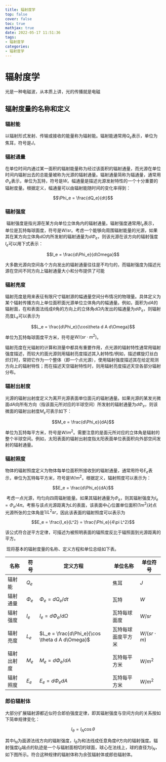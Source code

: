 ```yaml
---
title: 辐射度学
top: false
cover: false
toc: true
mathjax: true
date: 2022-05-17 11:51:36
tags:
- 辐射度学
categories:
- 辐射度学
---
```


# 辐射度学

光是一种电磁波，从本质上讲，光的传播就是电磁

## 辐射度量的名称和定义

### 辐射能

以辐射形式发射、传输或接收的能量称为辐射能。辐射能通常用$Q_e$表示，单位为焦耳，符号是$J$。

<!--more-->

### 辐射通量

​		在单位时间内通过某一面积的辐射能量称为经过该面积的辐射通量，而光源在单位时间内辐射出去的总能量被称为光源的辐射通量。辐射通量简称为辐通量，通常用$\Phi_e$表示，单位为瓦特，符号是$W$。幅通量是描述光源发射特性的一个十分重要的辐射度量。根据定义，幅通量可以由辐射能随时间的变化率得到：

$$\Phi_e = \frac{dQ_e}{dt}$$

### 辐射强度

​		辐射强度是指光源在某方向单位立体角内的辐射通量。辐射强度通常用$I_e$表示，单位是瓦特每球面度，符号是$W/sr$。考虑一个能够向周围辐射能量的光源，如果其在某方向立体角$d\Omega$内所发射的辐射通量为$d\Phi_e$，则该光源在该方向的辐射强度$I_e$可以用下式表示：

$$I_e = \frac{d\Phi_e}{d\Omega}$$

​		大多数光源向空间各个方向发出的辐射通量往往是不均匀的，而辐射强度为描述光源在空间不同方向上辐射通量大小和分布提供了可能

### 辐射亮度

​		辐射亮度是用来表征有限尺寸辐射源的幅通量空间分布情况的物理量。具体定义为某个辐射传播方向上单位面积面光源单位立体角内的幅通量。例如，面积为$dA$的辐射面，在和表面法线成$\theta$角的方向上的立体角$d\Omega$内发出的幅通量为$d\Phi_e$，则辐射亮度$L_e$可以表示为

$$L_e = \frac{d\Phi_e}{\cos\theta d A d\Omega}$$

单位为瓦特每球面度平方米，符号是$W/(sr\cdot m^2)$。

​		辐射亮度在光辐射的计算和测量中都具有重要作用，点光源的辐射特性通常用辐射强度描述，而较大的面光源则用辐射亮度描述其入射特性/例如，描述螺旋灯丝白炽灯时，常把它作为一个整体（即一个点光源），使用辐射强度描述其在给定观测方向上的辐射特性；而在描述天空辐射特性时，则用辐射亮度描述天空各部分辐射分布。

### 辐射出射度

​		光源的辐射出射度定义为离开光源表面单位面元的辐射通量。如果光源的某发光微面$dA$向所有方向（指该面元所对应的半球空间）所发射的辐射通量为$d\Phi_e$，则该微面的辐射出射度$M_e$可表示如下：

$$M_e = \frac{d\Phi_e}{dA}$$

单位为瓦特每平方米，符号是$W/m^2$。需要注意的是面元所对应的立体角是辐射的整个半球空间。例如，太阳表面的辐射出射度指太阳表面单位表面积向外部空间发射的辐射通量。

### 辐射照度

​		物体的辐射照度定义为物体每单位面积所接收到的辐射通量，通常用符号$E_e$表示，单位为瓦特每平方米，符号是$W/m^2$。根据定义，辐射照度可以表示为：

$$E_e = \frac{d\Phi_e}{dA}$$

​		考虑一点光源，均匀向四周辐射能量。如果其辐射通量为$\Phi_e$，则其辐射强度为$I_e = \Phi_e/4\pi$。考察与该点光源距离为$L$的表面，该表面中心位置单位面积$(1 m^2)$对点光源所张的立体角是$1/L^2 sr$，因此该表面的辐射照度可以表示为

$$E_e = \frac{I_e}{L^2} = \frac{\Phi_e}{4\pi L^2}$$

该公式符合逆平方定律，可描述为被照明表面的辐照度反比于辐照面到光源距离的平方。

​		现将基本的辐射度量的名称、定义方程和单位总结如下表。

| 名称       | 符号     | 定义方程                                        | 单位名称           | 单位符号         |
| ---------- | -------- | ----------------------------------------------- | ------------------ | ---------------- |
| 辐射能     | $Q_e$    |                                                 | 焦耳               | $J$              |
| 辐射通量   | $\Phi_e$ | $\Phi_e = dQ_e/dt$                              | 瓦特               | $W$              |
| 辐射强度   | $I_e$    | $I_e = d\Phi_e/d\Omega$                         | 瓦特每球面度       | $W/sr$           |
| 辐射亮度   | $L_e$    | $L_e = \frac{d\Phi_e}{\cos \theta d A d\Omega}$ | 瓦特每球面度平方米 | $W/(sr \cdot m)$ |
| 辐射出射度 | $M_e$    | $M_e = d \Phi_e/d A$                            | 瓦特每平方米       | $W/m^2$          |
| 辐射照度   | $E_e$    | $E_e = d\Phi_e d A$                             | 瓦特每平方米       | $W/m^2$          |

### 郎伯辐射体

​		大部分扩展辐射源都近似符合郎伯强度定律，即其辐射强度与空间方向的关系按如下简单规律变化：

$$I_{\theta} = I_N \cos \theta$$

其中$I_N$为面源法线方向的辐射强度，$I_{\theta}$为和法线成任意角度$\theta$方向的辐射强度。辐射强度$I_{\theta}$端点的轨迹是一个与辐射面相切的球面，球心在法线上，球的直径为$I_N$，如下图所示。符合这种规律的辐射体称为余弦辐射体或郎伯辐射体。
